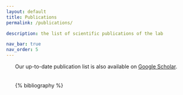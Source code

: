 ```yaml
---
layout: default
title: Publications
permalink: /publications/

description: the list of scientific publications of the lab

nav_bar: true
nav_order: 5
---
```


<div class="container" style="max-width: 900px; margin: 0 auto; padding-left: 24px; padding-right: 24px; text-align: justify;">

Our up-to-date publication list is also available on <a href="https://scholar.google.com/citations?user=yBs28hUAAAAJ&hl=en">Google Scholar</a>.

<div class="bib_section" style="padding-top: 20px">
  {% bibliography %}
</div>
</div>